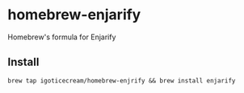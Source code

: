 # homebrew-enjarify
Homebrew's formula for Enjarify

## Install
```
brew tap igoticecream/homebrew-enjrify && brew install enjarify
```
